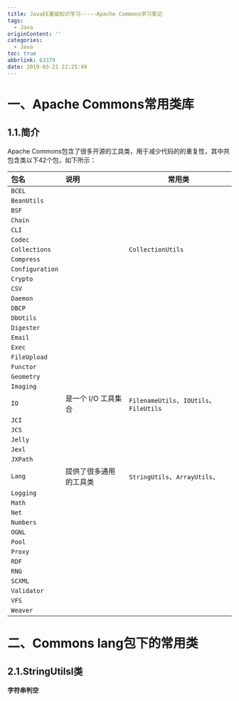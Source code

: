 ```yaml
---
title: JavaEE基础知识学习-----Apache Commons学习笔记
tags:
  - Java
originContent: ''
categories:
  - Java
toc: true
abbrlink: 63379
date: 2019-03-21 22:25:49
---
```


# 一、Apache Commons常用类库

## 1.1.简介

Apache Commons包含了很多开源的工具类，用于减少代码的的重复性，其中共包含类以下42个包，如下所示：
<!-- more -->
| 包名            | 说明                   | 常用类                                  |
| :-------------- | :--------------------- | --------------------------------------- |
| `BCEL`          |                        |                                         |
| `BeanUtils`     |                        |                                         |
| `BSF`           |                        |                                         |
| `Chain`         |                        |                                         |
| `CLI`           |                        |                                         |
| `Codec`         |                        |                                         |
| `Collections`   |                        | `CollectionUtils`                       |
| `Compress`      |                        |                                         |
| `Configuration` |                        |                                         |
| `Crypto`        |                        |                                         |
| `CSV`           |                        |                                         |
| `Daemon`        |                        |                                         |
| `DBCP`          |                        |                                         |
| `DbUtils`       |                        |                                         |
| `Digester`      |                        |                                         |
| `Email`         |                        |                                         |
| `Exec`          |                        |                                         |
| `FileUpload`    |                        |                                         |
| `Functor`       |                        |                                         |
| `Geometry`      |                        |                                         |
| `Imaging`       |                        |                                         |
| `IO`            | 是一个 I/O 工具集合    | `FilenameUtils`、`IOUtils`、`FileUtils` |
| `JCI`           |                        |                                         |
| `JCS`           |                        |                                         |
| `Jelly`         |                        |                                         |
| `Jexl`          |                        |                                         |
| `JXPath`        |                        |                                         |
| `Lang`          | 提供了很多通用的工具类 | `StringUtils`、`ArrayUtils`、           |
| `Logging`       |                        |                                         |
| `Math`          |                        |                                         |
| `Net`           |                        |                                         |
| `Numbers`       |                        |                                         |
| `OGNL`          |                        |                                         |
| `Pool`          |                        |                                         |
| `Proxy`         |                        |                                         |
| `RDF`           |                        |                                         |
| `RNG`           |                        |                                         |
| `SCXML`         |                        |                                         |
| `Validator`     |                        |                                         |
| `VFS`           |                        |                                         |
| `Weaver`        |                        |                                         |



# 二、Commons lang包下的常用类

## 2.1.StringUtilsl类

**字符串判空**
